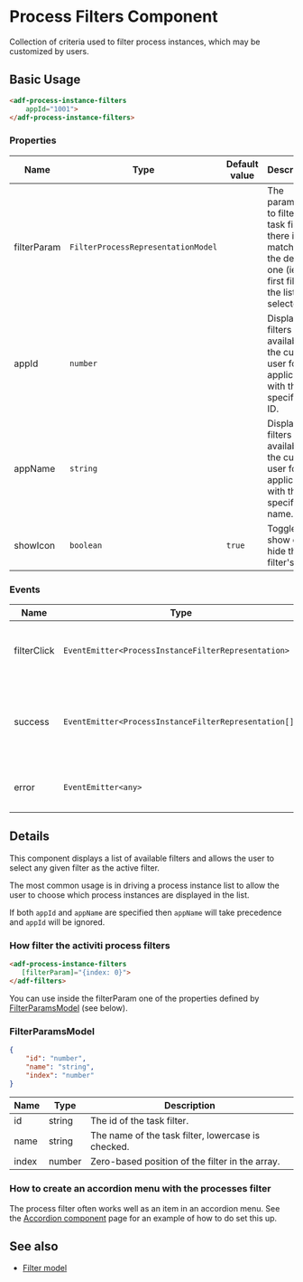 # Process Filters Component

Collection of criteria used to filter process instances, which may be customized by users.

## Basic Usage

```html
<adf-process-instance-filters
    appId="1001">
</adf-process-instance-filters>
```

### Properties

| Name | Type | Default value | Description |
| ---- | ---- | ------------- | ----------- |
| filterParam | `FilterProcessRepresentationModel` |  | The parameters to filter the task filter. If there is no match then the default one (ie, the first filter in the list) is selected. |
| appId | `number` |  | Display filters available to the current user for the application with the specified ID.  |
| appName | `string` |  | Display filters available to the current user for the application with the specified name.  |
| showIcon | `boolean` | `true` | Toggle to show or hide the filter's icon.  |

### Events

| Name | Type | Description |
| ---- | ---- | ----------- |
| filterClick | `EventEmitter<ProcessInstanceFilterRepresentation>` | Emitted when the user selects a filter from the list. |
| success | `EventEmitter<ProcessInstanceFilterRepresentation[]>` | Emitted when the list of filters has been successfully loaded from the server. |
| error | `EventEmitter<any>` | Emitted when an error occurs. |

## Details

This component displays a list of available filters and allows the user to select any given
filter as the active filter.

The most common usage is in driving a process instance list to allow the user to choose which
process instances are displayed in the list.

If both `appId` and `appName` are specified then `appName` will take precedence and `appId` will be ignored.

### How filter the activiti process filters

```html
<adf-process-instance-filters 
   [filterParam]="{index: 0}">
</adf-filters>
```

You can use inside the filterParam one of the properties defined by [FilterParamsModel](#filterparamsmodel) (see below).

### FilterParamsModel

```json
{
    "id": "number",
    "name": "string",
    "index": "number"
}
```

| Name | Type | Description |
| ---- | ---- | ----------- |
| id | string | The id of the task filter. |
| name | string | The name of the task filter, lowercase is checked. |
| index | number | Zero-based position of the filter in the array. |

### How to create an accordion menu with the processes filter

The process filter often works well as an item in an accordion menu. See the [Accordion component](accordion.component.md)
page for an example of how to do set this up.

## See also

-   [Filter model](filter.model.md)
